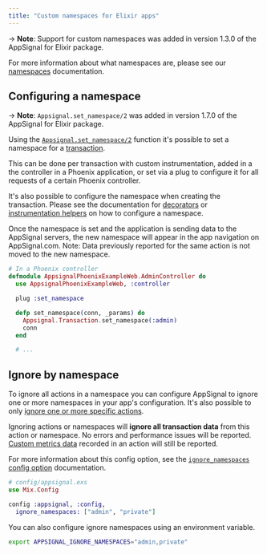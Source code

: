 ```yaml
---
title: "Custom namespaces for Elixir apps"
---
```


-> **Note**: Support for custom namespaces was added in version 1.3.0 of the
   AppSignal for Elixir package.

For more information about what namespaces are, please see our
[namespaces](/application/namespaces.html) documentation.

## Configuring a namespace

-> **Note**: `Appsignal.set_namespace/2` was added in version 1.7.0 of the
   AppSignal for Elixir package.

Using the [`Appsignal.set_namespace/2`][set_namespace] function it's possible to
set a namespace for a [transaction](/appsignal/terminology.html#transactions).

This can be done per transaction with custom instrumentation, added in a the
controller in a Phoenix application, or set via a plug to configure it for all
requests of a certain Phoenix controller.

It's also possible to configure the namespace when creating the transaction.
Please see the documentation for [decorators][namespace_decorator] or
[instrumentation helpers][namespace_helper] on how to configure a namespace.

Once the namespace is set and the application is sending data to the AppSignal
servers, the new namespace will appear in the app navigation on AppSignal.com.
Note: Data previously reported for the same action is not moved to the new
namespace.

```elixir
# In a Phoenix controller
defmodule AppsignalPhoenixExampleWeb.AdminController do
  use AppsignalPhoenixExampleWeb, :controller

  plug :set_namespace

  defp set_namespace(conn, _params) do
    Appsignal.Transaction.set_namespace(:admin)
    conn
  end

  # ...
```

## Ignore by namespace

To ignore all actions in a namespace you can configure AppSignal to ignore one or more namespaces in your app's configuration. It's also possible to only [ignore one or more specific actions](/elixir/configuration/ignore-actions.html).

Ignoring actions or namespaces will **ignore all transaction data** from this action or namespace. No errors and performance issues will be reported. [Custom metrics data](/metrics/custom.html) recorded in an action will still be reported.

For more information about this config option, see the [`ignore_namespaces` config option](/elixir/configuration/options.html#option-ignore_namespaces) documentation.

```elixir
# config/appsignal.exs
use Mix.Config

config :appsignal, :config,
  ignore_namespaces: ["admin", "private"]
```

You can also configure ignore namespaces using an environment variable.

```bash
export APPSIGNAL_IGNORE_NAMESPACES="admin,private"
```

[set_namespace]: https://hexdocs.pm/appsignal/Appsignal.Transaction.html#set_namespace/2
[namespace_decorator]: /elixir/instrumentation/instrumentation.html#decorator-namespaces
[namespace_helper]: /elixir/instrumentation/instrumentation.html#helper-namespaces
